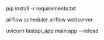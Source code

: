 pip install -r requirements.txt

airflow scheduler
airflow webserver

uvicorn fastapi_app.main:app --reload
